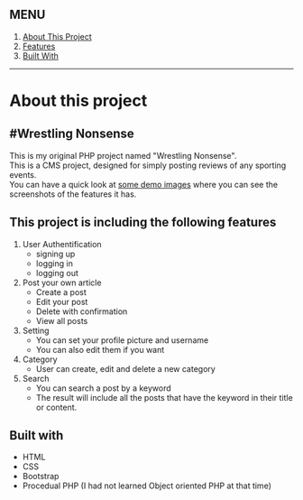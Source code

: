 <h2>MENU</h2>
<ol>
 <a href="#about">
  <li>About This Project</li>
 </a>
 <a href="#features">
  <li>Features</li>
 </a>
 <a href="#built_with">
  <li>Built With</li>
 </a>
</ol>

<hr>

<div id="about">
 <h1>About this project</h1>
 <h2>#Wrestling Nonsense</h2>
 <p>This is my original PHP project named "Wrestling Nonsense". <br>This is a CMS project, designed for simply posting reviews of any sporting events. <br>You can have a quick look at <a href="demo_screenphotos/">some demo images</a> where you can see the screenshots of the features it has.</p>
</div>



<div id="features">
 <h2>This project is including the following features</h2>
 <ol>
  <li>User Authentification
   <ul>
    <li>signing up</li>
    <li>logging in</li>
    <li>logging out</li>
   </ul>
  </li>
  <li>Post your own article
   <ul>
    <li>Create a post</li>
    <li>Edit your post</li>
    <li>Delete with confirmation</li>    
    <li>View all posts</li>
   </ul>  
  </li>
  <li>Setting
   <ul>
    <li>You can set your profile picture and username</li>
    <li>You can also edit them if you want</li>
   </ul>
  </li>
  
  <li>Category
   <ul>
    <li>User can create, edit and delete a new category</li>
   </ul>
  </li>
  
  <li>Search
   <ul>
    <li>You can search a post by a keyword</li>
    <li>The result will include all the posts that have the keyword in their title or content.</li>
    </ul>
  </li>
  
 </ol>
</div>


<div id="built_with"> 
 <h2>Built with</h2>
 <ul>
  <li>HTML</li>
  <li>CSS</li>
  <li>Bootstrap</li>
  <li>Procedual PHP (I had not learned Object oriented PHP at that time)</li>
 </ul>
</div>
